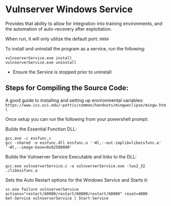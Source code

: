 # Vulnserver Windows Service

Provides that ability to allow for integration into training environments, and the automation of auto-recovery after exploitation.

When run, it will only utilize the default port: ``9999``

To install and uninstall the program as a service, run the following:

``vulnserverService.exe install``  
``vulnserverService.exe uninstall`` 
- Ensure the Service is stopped prior to uninstall

## Steps for Compiling the Source Code:
A good guide to installing and setting up environmental variables:
``https://www.ics.uci.edu/~pattis/common/handouts/mingweclipse/mingw.html``

Once setup you can run the following from your powershell prompt:

Builds the Essential Function DLL:

``gcc.exe -c essfunc.c``  
``gcc -shared -o essfunc.dll essfunc.o '-Wl,--out-implib=libessfunc.a' '-Wl,--image-base=0x62500000'``

Builds the Vulnserver Service Executable and links to the DLL:

``gcc.exe vulnserverService.c -o vulnserverService.exe -lws2_32 ./libessfunc.a``

Sets the Auto Restart options for the Windows Service and Starts it:

``sc.exe failure vulnserverService actions="restart/60000/restart/60000/restart/60000" reset=4000``  
``Get-Service vulnserverService | Start-Service``
